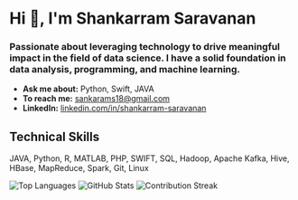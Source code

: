 

<h1>Hi 👋, I'm Shankarram Saravanan</h1>
<h3>Passionate about leveraging technology to drive meaningful impact in the field of data science. I have a solid foundation in data analysis, programming, and machine learning.</h3>

<ul>

<li><strong>Ask me about:</strong> Python, Swift, JAVA</li>
<li><strong>To reach me:</strong> <a href="mailto:sankarams18@gmail.com">sankarams18@gmail.com</a></li>
<li><strong>LinkedIn:</strong> <a href="https://www.linkedin.com/in/shankarram-saravanan-03156b1aa/" target="_blank">linkedin.com/in/shankarram-saravanan</a></li>

</ul>

<h2>Technical Skills</h2>
<p>JAVA, Python, R, MATLAB, PHP, SWIFT, SQL, Hadoop, Apache Kafka, Hive, HBase, MapReduce, Spark, Git, Linux</p>



<!-- Add more projects -->

<img src="https://github-readme-stats.vercel.app/api/top-langs?username=shankarramsaravanan&show_icons=true&locale=en&layout=compact" alt="Top Languages">
<img src="https://github-readme-stats.vercel.app/api?username=shankarramsaravanan&show_icons=true&locale=en" alt="GitHub Stats">
<img src="https://github-readme-streak-stats.herokuapp.com/?user=shankarramsaravanan&" alt="Contribution Streak">

</body
